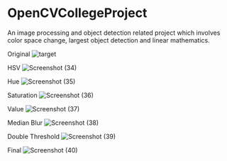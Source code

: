 # OpenCVCollegeProject
An image processing and object detection related project which involves color space change, largest object detection and linear mathematics.

Original
![target](https://user-images.githubusercontent.com/90257847/232051472-1e48caca-77be-4257-ac81-7f29c487d96a.jpg)

HSV
![Screenshot (34)](https://user-images.githubusercontent.com/90257847/232051730-9a06395a-6d65-40b4-9d89-d5cf8dea5f8a.png)

Hue
![Screenshot (35)](https://user-images.githubusercontent.com/90257847/232051743-cbe40290-51c5-4f45-a2e7-1821b8e21aeb.png)

Saturation
![Screenshot (36)](https://user-images.githubusercontent.com/90257847/232051747-aeed3a26-b079-4d1d-80d8-0244237c86c9.png)

Value
![Screenshot (37)](https://user-images.githubusercontent.com/90257847/232051751-584d207e-d12a-4625-86e9-b793d47c8176.png)

Median Blur
![Screenshot (38)](https://user-images.githubusercontent.com/90257847/232051752-e6421802-3517-49b4-9aa8-3970df697441.png)

Double Threshold
![Screenshot (39)](https://user-images.githubusercontent.com/90257847/232051754-c20ebac2-d722-42fb-a198-817b008cdecf.png)

Final
![Screenshot (40)](https://user-images.githubusercontent.com/90257847/232051759-172771d1-bac5-4fc3-bf26-093d128f0c5b.png)
